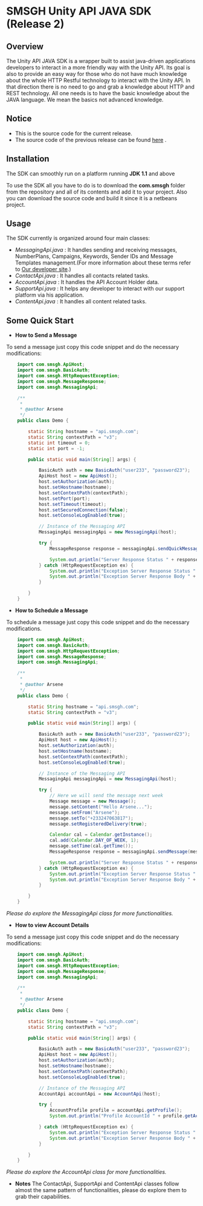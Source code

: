 SMSGH Unity API JAVA SDK (Release 2)
===================================

## **Overview**

The Unity API JAVA SDK is a wrapper built to assist java-driven applications developers to interact in a more friendly way with the Unity API.
Its goal is also to provide an easy way for those who do not have much knowledge about the whole HTTP Restful technology to interact with the Unity API.
In that direction there is no need to go and grab a knowledge about HTTP and REST technology. 
All one needs is to have the basic knowledge about the JAVA language. We mean the basics not advanced knowledge.

## **Notice**
* This is the source code for the current release.
* The source code of the previous release can be found [here](https://github.com/smsgh/smsghapi-java/tree/release-1) .

## **Installation**

The SDK can smoothly run on a platform running **JDK 1.1** and above
 
To use the SDK all you have to do is to download the **com.smsgh** folder from the repository and all of its contents and add it to your project. Also you can download the source code and build it since it 
is a netbeans project. 



## **Usage**

The SDK currently is organized around four main classes:

* *MessagingApi.java* : 
    It handles sending and receiving messages, NumberPlans, Campaigns, Keywords, Sender IDs and Message Templates management.(For more information about these terms refer to [Our developer site](http://developers.smsgh.com/).)
* *ContactApi.java* : 
        It handles all contacts related tasks. 
* *AccountApi.java* : 
        It handles the API Account Holder data.
* *SupportApi.java* : 
        It helps any developer to interact with our support platform via his application.
* *ContentApi.java* : 
        It handles all content related tasks.

## **Some Quick Start**

* **How to Send a Message**

To send a message just copy this code snippet and do the necessary modifications:
```java
    import com.smsgh.ApiHost;
    import com.smsgh.BasicAuth;
    import com.smsgh.HttpRequestException;
    import com.smsgh.MessageResponse;
    import com.smsgh.MessagingApi;

    /**
     *
     * @author Arsene
     */
    public class Demo {

        static String hostname = "api.smsgh.com";
        static String contextPath = "v3";
        static int timeout = 0;
        static int port = -1;

        public static void main(String[] args) {

            BasicAuth auth = new BasicAuth("user233", "password23");
            ApiHost host = new ApiHost();
            host.setAuthorization(auth);
            host.setHostname(hostname);
            host.setContextPath(contextPath);
            host.setPort(port);
            host.setTimeout(timeout);
            host.setSecuredConnection(false);
            host.setConsoleLogEnabled(true);

            // Instance of the Messaging API
            MessagingApi messagingApi = new MessagingApi(host);

            try {
                MessageResponse response = messagingApi.sendQuickMessage("+233245657867", "+233245098456", "Hello THe JAVA SDK R2 Test is ongoing... ");

                System.out.println("Server Response Status " + response.getStatus());
            } catch (HttpRequestException ex) {
                System.out.println("Exception Server Response Status " + ex.getHttpResponse().getStatus());
                System.out.println("Exception Server Response Body " + ex.getHttpResponse().getBodyAsString());
            }

        }
    }
```
* **How to Schedule a Message**

To schedule a message just copy this code snippet and do the necessary modifications.
```java
    import com.smsgh.ApiHost;
    import com.smsgh.BasicAuth;
    import com.smsgh.HttpRequestException;
    import com.smsgh.MessageResponse;
    import com.smsgh.MessagingApi;

    /**
     *
     * @author Arsene
     */
    public class Demo {

        static String hostname = "api.smsgh.com";
        static String contextPath = "v3";

        public static void main(String[] args) {

            BasicAuth auth = new BasicAuth("user233", "password23");
            ApiHost host = new ApiHost();
            host.setAuthorization(auth);
            host.setHostname(hostname);
            host.setContextPath(contextPath);
            host.setConsoleLogEnabled(true);

            // Instance of the Messaging API
            MessagingApi messagingApi = new MessagingApi(host);

            try {
                // Here we will send the message next week
                Message message = new Message();
                message.setContent("Hello Arsene...");
                message.setFrom("Arsene");
                message.setTo("+233247063817");
                message.setRegisteredDelivery(true);

                Calendar cal = Calendar.getInstance();
                cal.add(Calendar.DAY_OF_WEEK, 1);
                message.setTime(cal.getTime());
                MessageResponse response = messagingApi.sendMessage(message);

                System.out.println("Server Response Status " + response.getStatus());
            } catch (HttpRequestException ex) {
                System.out.println("Exception Server Response Status " + ex.getHttpResponse().getStatus());
                System.out.println("Exception Server Response Body " + ex.getHttpResponse().getBodyAsString());
            }

        }
    }
```
*Please do explore the MessagingApi class for more functionalities.*

* **How to view Account Details**

To send a message just copy this code snippet and do the necessary modifications:
```java
    import com.smsgh.ApiHost;
    import com.smsgh.BasicAuth;
    import com.smsgh.HttpRequestException;
    import com.smsgh.MessageResponse;
    import com.smsgh.MessagingApi;

    /**
     *
     * @author Arsene
     */
    public class Demo {

        static String hostname = "api.smsgh.com";
        static String contextPath = "v3";

        public static void main(String[] args) {

            BasicAuth auth = new BasicAuth("user233", "password23");
            ApiHost host = new ApiHost();
            host.setAuthorization(auth);
            host.setHostname(hostname);
            host.setContextPath(contextPath);
            host.setConsoleLogEnabled(true);

            // Instance of the Messaging API
            AccountApi accountApi = new AccountApi(host);

            try {
                AccountProfile profile = accountApi.getProfile();
                System.out.println("Profile AccountId " + profile.getAccountId());

            } catch (HttpRequestException ex) {
                System.out.println("Exception Server Response Status " + ex.getHttpResponse().getStatus());
                System.out.println("Exception Server Response Body " + ex.getHttpResponse().getBodyAsString());
            }

        }
    }
```
*Please do explore the AccountApi class for more functionalities.*

* **Notes**
The ContactApi, SupportApi and ContentApi classes follow almost the same pattern of functionalities, please do explore them to grab their capabilities.